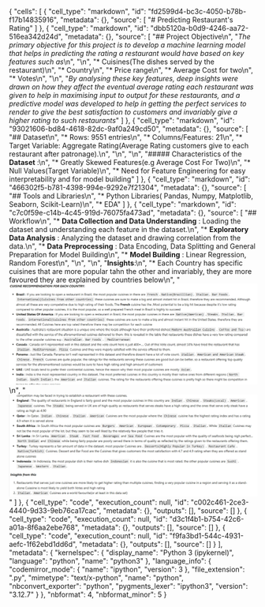 {
 "cells": [
  {
   "cell_type": "markdown",
   "id": "fd2599d4-bc3c-4050-b78b-f17b14835916",
   "metadata": {},
   "source": [
    "# Predicting Restaurant's Rating"
   ]
  },
  {
   "cell_type": "markdown",
   "id": "dbb5120a-b0d9-4246-aa72-516ea342d24d",
   "metadata": {},
   "source": [
    "## Project Objective\n",
    "*The primary objective for this project is to develop a machine learning model that helps in predicting the rating a restaurant would have based on key features such as*\n",
    "\n",
    "* Cuisines(The dishes served by the restaurant)\n",
    "* Country\n",
    "* Price range\n",
    "* Average Cost for two\n",
    "* Votes\n",
    "\n",
    "*By analysing these key features, deep insights were drawn on how they affect the eventual average rating each restaurant was given to help in maximising input to output for these restaurants, and a predictive model was developed to help in getting the perfect services to render to give the best satisfaction to customers and invariably give a higher rating to such restaurants*"
   ]
  },
  {
   "cell_type": "markdown",
   "id": "93021606-bd84-4618-82dc-9af0a249cd50",
   "metadata": {},
   "source": [
    "## Dataset\n",
    "* Rows: 9551 entries\n",
    "* Columns/Features: 21\n",
    "* Target Variable: Aggregate Rating(Average Rating customers give to each restaurant after patronage).\n",
    "\n",
    "\n",
    "##### Characteristics of the **Dataset** :\n",
    "* Greatly Skewed Features(e.g Average Cost For Two)\n",
    "* Null Values(Target Variable)\n",
    "* Need for Feature Engineering for easy interpretability and for model building"
   ]
  },
  {
   "cell_type": "markdown",
   "id": "466302f5-b781-4398-994e-9292e7f21304",
   "metadata": {},
   "source": [
    "## Tools and Libraries\n",
    "* Python Libraries( Pandas, Numpy, Matplotlib, Seaborn, Scikit-Learn)\n",
    "* EDA"
   ]
  },
  {
   "cell_type": "markdown",
   "id": "c7c0f59e-c14b-4c45-919d-76075fa473ad",
   "metadata": {},
   "source": [
    "## Workflow\n",
    "* **Data Collection and Data Understanding** : Loading the dataset and understanding each feature in the dataset.\n",
    "* **Exploratory Data Analysis** : Analyzing the dataset and drawing correlation from the data.\n",
    "* **Data Preprocessing** : Data Encoding, Data Splitting and General Preparation for Model Building\n",
    "* **Model Building** : Linear Regression, Random Forest\n",
    "\n",
    "\n",
    "**Insights**:\n",
    "* Each Country has specific cuisines that are more popular tahn the other and invariably, they are more favoured they are explained by countries below\n",
    "![Insight](FirstInsight.jpeg)\n",
    "![Insight](SecondInsight.jpeg)"
   ]
  },
  {
   "cell_type": "code",
   "execution_count": null,
   "id": "c002c461-2ce3-4440-9d33-9eb76ca17cac",
   "metadata": {},
   "outputs": [],
   "source": []
  },
  {
   "cell_type": "code",
   "execution_count": null,
   "id": "d3c1f4b1-b754-42c6-a01a-8f6aa2ebe768",
   "metadata": {},
   "outputs": [],
   "source": []
  },
  {
   "cell_type": "code",
   "execution_count": null,
   "id": "f9fa3bd1-544c-4931-aefc-1f62ebd1dd6d",
   "metadata": {},
   "outputs": [],
   "source": []
  }
 ],
 "metadata": {
  "kernelspec": {
   "display_name": "Python 3 (ipykernel)",
   "language": "python",
   "name": "python3"
  },
  "language_info": {
   "codemirror_mode": {
    "name": "ipython",
    "version": 3
   },
   "file_extension": ".py",
   "mimetype": "text/x-python",
   "name": "python",
   "nbconvert_exporter": "python",
   "pygments_lexer": "ipython3",
   "version": "3.12.7"
  }
 },
 "nbformat": 4,
 "nbformat_minor": 5
}
